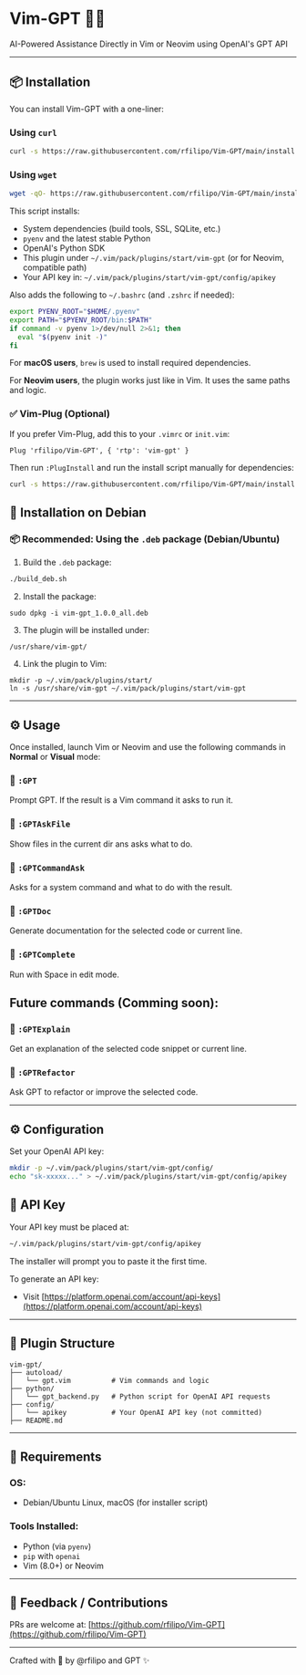 # Vim-GPT 🧠✨

AI-Powered Assistance Directly in Vim or Neovim using OpenAI's GPT API

---

## 📦 Installation

You can install Vim-GPT with a one-liner:

### Using `curl`

```bash
curl -s https://raw.githubusercontent.com/rfilipo/Vim-GPT/main/install.sh | bash
```

### Using `wget`

```bash
wget -qO- https://raw.githubusercontent.com/rfilipo/Vim-GPT/main/install.sh | bash
```

This script installs:

* System dependencies (build tools, SSL, SQLite, etc.)
* `pyenv` and the latest stable Python
* OpenAI's Python SDK
* This plugin under `~/.vim/pack/plugins/start/vim-gpt` (or for Neovim, compatible path)
* Your API key in: `~/.vim/pack/plugins/start/vim-gpt/config/apikey`

Also adds the following to `~/.bashrc` (and `.zshrc` if needed):

```bash
export PYENV_ROOT="$HOME/.pyenv"
export PATH="$PYENV_ROOT/bin:$PATH"
if command -v pyenv 1>/dev/null 2>&1; then
  eval "$(pyenv init -)"
fi
```

For **macOS users**, `brew` is used to install required dependencies.

For **Neovim users**, the plugin works just like in Vim. It uses the same paths and logic.

### ✅ Vim-Plug (Optional)

If you prefer Vim-Plug, add this to your `.vimrc` or `init.vim`:

```vim
Plug 'rfilipo/Vim-GPT', { 'rtp': 'vim-gpt' }
```

Then run `:PlugInstall` and run the install script manually for dependencies:

```bash
curl -s https://raw.githubusercontent.com/rfilipo/Vim-GPT/main/install.sh | bash
```

## 🚀 Installation on Debian

### 📦 Recommended: Using the `.deb` package (Debian/Ubuntu)

1. Build the `.deb` package:

```bash
./build_deb.sh
```

2. Install the package:

```
sudo dpkg -i vim-gpt_1.0.0_all.deb
```

3. The plugin will be installed under:

```
/usr/share/vim-gpt/
```
4. Link the plugin to Vim:

```
mkdir -p ~/.vim/pack/plugins/start/
ln -s /usr/share/vim-gpt ~/.vim/pack/plugins/start/vim-gpt
```

---

## ⚙️ Usage

Once installed, launch Vim or Neovim and use the following commands in **Normal** or **Visual** mode:

### 🔸 `:GPT`

Prompt GPT. If the result is a Vim command it asks to run it.

### 🔸 `:GPTAskFile`

Show files in the current dir ans asks what to do.

### 🔸 `:GPTCommandAsk`

Asks for a system command and what to do with the result.

### 🔸 `:GPTDoc`

Generate documentation for the selected code or current line.

### 🔸 `:GPTComplete`

Run with <Ctrl> Space in edit mode.


## Future commands (Comming soon):

### 🔸 `:GPTExplain`

Get an explanation of the selected code snippet or current line.

### 🔸 `:GPTRefactor`

Ask GPT to refactor or improve the selected code.

---

## ⚙️  Configuration

Set your OpenAI API key:

```bash
mkdir -p ~/.vim/pack/plugins/start/vim-gpt/config/
echo "sk-xxxxx..." > ~/.vim/pack/plugins/start/vim-gpt/config/apikey
```

## 🔑 API Key

Your API key must be placed at:

```bash
~/.vim/pack/plugins/start/vim-gpt/config/apikey
```

The installer will prompt you to paste it the first time.

To generate an API key:

* Visit [https://platform.openai.com/account/api-keys](https://platform.openai.com/account/api-keys)

---

## 📁 Plugin Structure

```
vim-gpt/
├── autoload/
│   └── gpt.vim          # Vim commands and logic
├── python/
│   └── gpt_backend.py   # Python script for OpenAI API requests
├── config/
│   └── apikey           # Your OpenAI API key (not committed)
├── README.md
```

---

## 🧪 Requirements

### OS:

* Debian/Ubuntu Linux, macOS (for installer script)

### Tools Installed:

* Python (via `pyenv`)
* `pip` with `openai`
* Vim (8.0+) or Neovim

---

## 💬 Feedback / Contributions

PRs are welcome at:
[https://github.com/rfilipo/Vim-GPT](https://github.com/rfilipo/Vim-GPT)

---

Crafted with 🧠 by @rfilipo and GPT ✨

